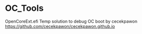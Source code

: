 # OC_Tools
OpenCoreExt.efi Temp solution to debug OC boot by cecekpawon
https://github.com/cecekpawon/cecekpawon.github.io
